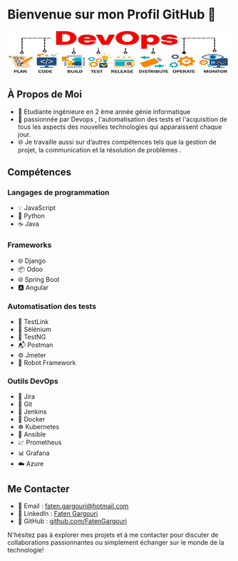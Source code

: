 # Bienvenue sur mon Profil GitHub 👋
![DevOps](https://raw.githubusercontent.com/FatenGargouri/FatenGargouri/main/devopss.png)

## À Propos de Moi
- 🔬 Etudiante ingénieure en 2 ème année génie informatique 
- 🚀 passionnée par Devops , l'automatisation des tests et l'acquisition de tous les aspects des nouvelles technologies qui apparaissent chaque jour.
- 🌐  Je travaille aussi sur d’autres compétences tels que la gestion de projet, la communication et la résolution de problèmes .

## Compétences
### Langages de programmation
- 💡 JavaScript
- 🐍 Python
- ☕ Java

### Frameworks
- 🌐 Django 
- 📦 Odoo 
- 🌐 Spring Boot 
- 🅰️ Angular 

### Automatisation des tests
- 🧪 TestLink
- 🤖 Sélénium
- 📝 TestNG
- 📬 Postman
- ⚙️ Jmeter
- 🤖 Robot Framework

### Outils DevOps
- 📅 Jira
- 🔄 Git
- 🚀 Jenkins
- 🐳 Docker
- ☸️ Kubernetes
- 🔄 Ansible
- 📈 Prometheus
- 📊 Grafana
- ☁️ Azure
## Me Contacter

- 📧 Email : [faten.gargouri@hotmail.com](mailto:faten.gargouri@hotmail.com)
- 🔗 LinkedIn : [Faten Gargouri](https://www.linkedin.com/in/faten-gargouri/)
- 💼 GitHub : [github.com/FatenGargouri](https://github.com/FatenGargouri)

N'hésitez pas à explorer mes projets et à me contacter pour discuter de collaborations passionnantes ou simplement échanger sur le monde de la technologie!
